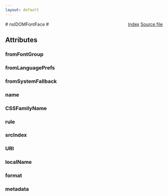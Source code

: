 ```yaml
---
layout: default
---
```

<div class='links' style='float:right'><a href="../index.html">Index</a>
<a href="http://dxr.mozilla.org/mozilla-central/source/layout/inspector/nsIDOMFontFace.idl">Source file</a>
</div>
# nsIDOMFontFace #

## Attributes ##

### fromFontGroup ###

### fromLanguagePrefs ###

### fromSystemFallback ###

### name ###

### CSSFamilyName ###

### rule ###

### srcIndex ###

### URI ###

### localName ###

### format ###

### metadata ###
